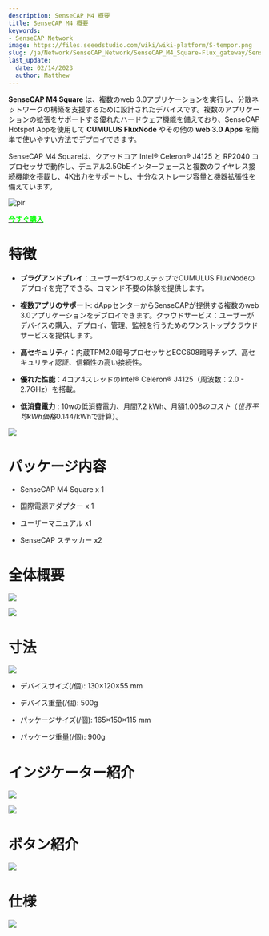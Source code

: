 ```yaml
---
description: SenseCAP M4 概要
title: SenseCAP M4 概要
keywords:
- SenseCAP Network
image: https://files.seeedstudio.com/wiki/wiki-platform/S-tempor.png
slug: /ja/Network/SenseCAP_Network/SenseCAP_M4_Square-Flux_gateway/SenseCAP_M4_Overview
last_update:
  date: 02/14/2023
  author: Matthew
---
```


**SenseCAP M4 Square** は、複数のweb 3.0アプリケーションを実行し、分散ネットワークの構築を支援するために設計されたデバイスです。複数のアプリケーションの拡張をサポートする優れたハードウェア機能を備えており、SenseCAP Hotspot Appを使用して **CUMULUS FluxNode** やその他の **web 3.0 Apps** を簡単で使いやすい方法でデプロイできます。

SenseCAP M4 Squareは、クアッドコア Intel® Celeron® J4125 と RP2040 コプロセッサで動作し、デュアル2.5GbEインターフェースと複数のワイヤレス接続機能を搭載し、4K出力をサポートし、十分なストレージ容量と機器拡張性を備えています。

<p style={{textAlign: 'center'}}><img src="https://www.sensecapmx.com/wp-content/uploads/2022/12/Pasted-into-Overview.png" alt="pir" width={600} height="auto" /></p>

<div class="get_one_now_container" style={{textAlign: 'center'}}>
    <a class="get_one_now_item" href="https://www.seeedstudio.com/SenseCAP-M4-Sqaure-Bundle.html" target="_blank">
            <strong><span><font color={'FFFFFF'} size={"4"}> 今すぐ購入 </font></span></strong>
    </a>
</div>

**特徴**
============

- **プラグアンドプレイ**：ユーザーが4つのステップでCUMULUS FluxNodeのデプロイを完了できる、コマンド不要の体験を提供します。

- **複数アプリのサポート**: dAppセンターからSenseCAPが提供する複数のweb 3.0アプリケーションをデプロイできます。クラウドサービス：ユーザーがデバイスの購入、デプロイ、管理、監視を行うためのワンストップクラウドサービスを提供します。

- **高セキュリティ**：内蔵TPM2.0暗号プロセッサとECC608暗号チップ、高セキュリティ認証、信頼性の高い接続性。

- **優れた性能**：4コア4スレッドのIntel® Celeron® J4125（周波数：2.0 - 2.7GHz）を搭載。

- **低消費電力** : 10wの低消費電力、月間7.2 kWh、月額$1.008のコスト（世界平均kWh価格$0.144/kWhで計算）。

![](https://www.sensecapmx.com/wp-content/uploads/2022/12/Pasted-into-Overview-1.png)

**パッケージ内容**
====================

- SenseCAP M4 Square x 1

- 国際電源アダプター x 1

- ユーザーマニュアル x1

- SenseCAP ステッカー x2

**全体概要**
====================

![](https://www.sensecapmx.com/wp-content/uploads/2022/12/Pasted-into-Overview-2.png)

![](https://www.sensecapmx.com/wp-content/uploads/2022/12/Pasted-into-Overview-5.png)

**寸法**
==============

![](https://www.sensecapmx.com/wp-content/uploads/2022/12/Pasted-into-Overview-6.png)

- デバイスサイズ(/個): 130×120×55 mm

- デバイス重量(/個): 500g

- パッケージサイズ(/個): 165×150×115 mm

- パッケージ重量(/個): 900g

**インジケーター紹介**
==========================

![](https://www.sensecapmx.com/wp-content/uploads/2022/12/Pasted-into-Overview-7.png)

![](https://www.sensecapmx.com/wp-content/uploads/2022/12/Pasted-into-Overview-8.png)

**ボタン紹介**
=======================

![](https://www.sensecapmx.com/wp-content/uploads/2022/12/Pasted-into-Overview-9.png)

**仕様**
=================

![](https://www.sensecapmx.com/wp-content/uploads/2022/12/Pasted-into-Overview-10.png)